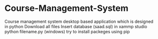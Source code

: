 # Course-Management-System
Course management system desktop based application which is designed in python
Download all files
Insert database (saad.sql) in xammp studio
python filename.py (windows)
try to install packeges using pip

